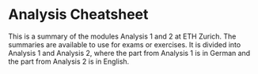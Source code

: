 # Analysis Cheatsheet

This is a summary of the modules Analysis 1 and 2 at ETH Zurich. The summaries are available to use for exams or exercises. It is divided into Analysis 1 and Analysis 2, where the part from Analysis 1 is in German and the part from Analysis 2 is in English. 


